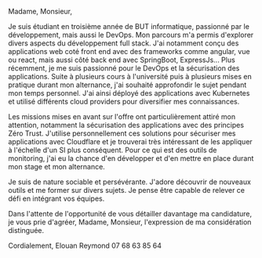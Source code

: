 Madame, Monsieur,

Je suis étudiant en troisième année de BUT informatique, passionné par le développement, mais aussi le DevOps. Mon parcours m'a permis d'explorer divers aspects du développement full stack. J'ai notamment conçu des applications web coté front end avec des frameworks comme angular, vue ou react, mais aussi côté back end avec SpringBoot, ExpressJs... Plus récemment, je me suis passionné pour le DevOps et la sécurisation des applications. Suite à plusieurs cours à l'université puis à plusieurs mises en pratique durant mon alternance, j'ai souhaité approfondir le sujet pendant mon temps personnel. J'ai ainsi déployé des applications avec Kubernetes et utilisé différents cloud providers pour diversifier mes connaissances.

Les missions mises en avant sur l'offre ont particulièrement attiré mon attention, notamment la sécurisation des applications avec des principes Zéro Trust. J'utilise personnellement ces solutions pour sécuriser mes applications avec Cloudflare et je trouverai très intéressant de les appliquer à l'échelle d'un SI plus conséquent. Pour ce qui est des outils de monitoring, j'ai eu la chance d'en développer et d'en mettre en place durant mon stage et mon alternance.

Je suis de nature sociable et persévérante. J'adore découvrir de nouveaux outils et me former sur divers sujets. Je pense être capable de relever ce défi en intégrant vos équipes.

Dans l'attente de l'opportunité de vous détailler davantage ma candidature, je vous prie d'agréer, Madame, Monsieur, l'expression de ma considération distinguée.

Cordialement,
Elouan Reymond
07 68 63 85 64
